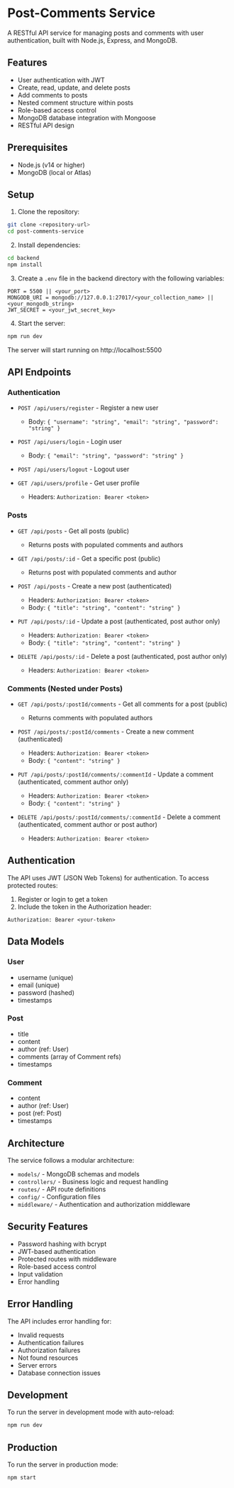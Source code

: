 # Post-Comments Service

A RESTful API service for managing posts and comments with user authentication, built with Node.js, Express, and MongoDB.

## Features

- User authentication with JWT
- Create, read, update, and delete posts
- Add comments to posts
- Nested comment structure within posts
- Role-based access control
- MongoDB database integration with Mongoose
- RESTful API design

## Prerequisites

- Node.js (v14 or higher)
- MongoDB (local or Atlas)

## Setup

1. Clone the repository:
```bash
git clone <repository-url>
cd post-comments-service
```

2. Install dependencies:
```bash
cd backend
npm install
```

3. Create a `.env` file in the backend directory with the following variables:
```
PORT = 5500 || <your_port>
MONGODB_URI = mongodb://127.0.0.1:27017/<your_collection_name> || <your_mongodb_string>
JWT_SECRET = <your_jwt_secret_key>
```

4. Start the server:
```bash
npm run dev
```

The server will start running on http://localhost:5500

## API Endpoints

### Authentication

- `POST /api/users/register` - Register a new user
  - Body: `{ "username": "string", "email": "string", "password": "string" }`

- `POST /api/users/login` - Login user
  - Body: `{ "email": "string", "password": "string" }`

- `POST /api/users/logout` - Logout user

- `GET /api/users/profile` - Get user profile
  - Headers: `Authorization: Bearer <token>`

### Posts

- `GET /api/posts` - Get all posts (public)
  - Returns posts with populated comments and authors

- `GET /api/posts/:id` - Get a specific post (public)
  - Returns post with populated comments and author

- `POST /api/posts` - Create a new post (authenticated)
  - Headers: `Authorization: Bearer <token>`
  - Body: `{ "title": "string", "content": "string" }`

- `PUT /api/posts/:id` - Update a post (authenticated, post author only)
  - Headers: `Authorization: Bearer <token>`
  - Body: `{ "title": "string", "content": "string" }`

- `DELETE /api/posts/:id` - Delete a post (authenticated, post author only)
  - Headers: `Authorization: Bearer <token>`

### Comments (Nested under Posts)

- `GET /api/posts/:postId/comments` - Get all comments for a post (public)
  - Returns comments with populated authors

- `POST /api/posts/:postId/comments` - Create a new comment (authenticated)
  - Headers: `Authorization: Bearer <token>`
  - Body: `{ "content": "string" }`

- `PUT /api/posts/:postId/comments/:commentId` - Update a comment (authenticated, comment author only)
  - Headers: `Authorization: Bearer <token>`
  - Body: `{ "content": "string" }`

- `DELETE /api/posts/:postId/comments/:commentId` - Delete a comment (authenticated, comment author or post author)
  - Headers: `Authorization: Bearer <token>`

## Authentication

The API uses JWT (JSON Web Tokens) for authentication. To access protected routes:

1. Register or login to get a token
2. Include the token in the Authorization header:
```
Authorization: Bearer <your-token>
```

## Data Models

### User
- username (unique)
- email (unique)
- password (hashed)
- timestamps

### Post
- title
- content
- author (ref: User)
- comments (array of Comment refs)
- timestamps

### Comment
- content
- author (ref: User)
- post (ref: Post)
- timestamps

## Architecture

The service follows a modular architecture:

- `models/` - MongoDB schemas and models
- `controllers/` - Business logic and request handling
- `routes/` - API route definitions
- `config/` - Configuration files
- `middleware/` - Authentication and authorization middleware

## Security Features

- Password hashing with bcrypt
- JWT-based authentication
- Protected routes with middleware
- Role-based access control
- Input validation
- Error handling

## Error Handling

The API includes error handling for:
- Invalid requests
- Authentication failures
- Authorization failures
- Not found resources
- Server errors
- Database connection issues

## Development

To run the server in development mode with auto-reload:
```bash
npm run dev
```

## Production

To run the server in production mode:
```bash
npm start
```
